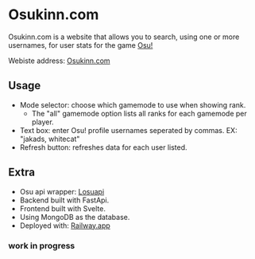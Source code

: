 # Osukinn.com
Osukinn.com is a website that allows you to search, using one or more usernames, for user stats for the game [Osu!](https://osu.ppy.sh/home)

Webiste address: [Osukinn.com](https://www.osukinn.com/)

## Usage
- Mode selector: choose which gamemode to use when showing rank.
  - The "all" gamemode option lists all ranks for each gamemode per player.
- Text box: enter Osu! profile usernames seperated by commas. EX: "jakads, whitecat"
- Refresh button: refreshes data for each user listed.

## Extra
- Osu api wrapper: [Losuapi](https://github.com/LiskIsBest/Losuapi)
- Backend built with FastApi.
- Frontend built with Svelte.
- Using MongoDB as the database.
- Deployed with: [Railway.app](https://railway.app/)


### work in progress
